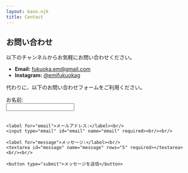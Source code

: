 ```yaml
---
layout: base.njk
title: Contact
---
```


<div class="content-container">

## お問い合わせ

以下のチャンネルからお気軽にお問い合わせください。

- **Email:** [fukuoka.em@gmail.com](mailto:fukuoka.em@gmail.com)
- **Instagram:** [@emifukuokag](https://www.instagram.com/emifukuokag/)

代わりに、以下のお問い合わせフォームをご利用ください。

<form action="/submit-form" method="POST">
    <label for="name">お名前:</label><br/>
    <input type="text" id="name" name="name" required><br/><br/>
    
    <label for="email">メールアドレス:</label><br/>
    <input type="email" id="email" name="email" required><br/><br/>
    
    <label for="message">メッセージ:</label><br/>
    <textarea id="message" name="message" rows="5" required></textarea><br/><br/>
    
    <button type="submit">メッセージを送信</button>
</form>

</div>